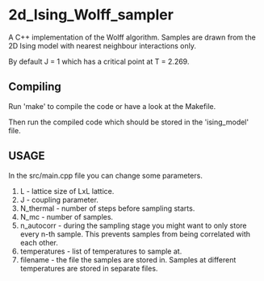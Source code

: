 # 2d_Ising_Wolff_sampler
A C++ implementation of the Wolff algorithm. Samples are drawn from the 2D Ising model with nearest neighbour interactions only.

By default J = 1 which has a critical point at T = 2.269.

## Compiling
Run 'make' to compile the code or have a look at the Makefile.

Then run the compiled code which should be stored in  the 'ising_model' file. 

## USAGE
In the src/main.cpp file you can change some parameters.
  1. L - lattice size of LxL lattice.
  2. J - coupling parameter.
  3. N_thermal - number of steps before sampling starts.
  4. N_mc - number of samples.
  5. n_autocorr - during the sampling stage you might want to only store every n-th sample. This prevents samples from being correlated with each other.
  6. temperatures - list of temperatures to sample at.
  7. filename - the file the samples are stored in. Samples at different temperatures are stored in separate files.

